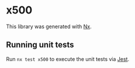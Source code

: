 # x500

This library was generated with [Nx](https://nx.dev).

## Running unit tests

Run `nx test x500` to execute the unit tests via [Jest](https://jestjs.io).
